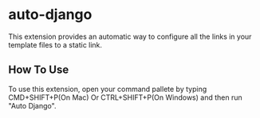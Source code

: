 # auto-django

This extension provides an automatic way to configure all the links in your template files to a static link.

## How To Use

To use this extension, open your command pallete by typing CMD+SHIFT+P(On Mac) Or CTRL+SHIFT+P(On Windows) and then run "Auto Django".